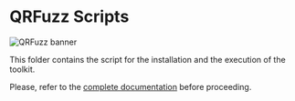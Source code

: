 # QRFuzz Scripts

![QRFuzz banner](images/qrfuzz-banner.png)

This folder contains the script for the installation and the execution of the toolkit.

Please, refer to the [complete documentation](../docs/README.md) before proceeding.

